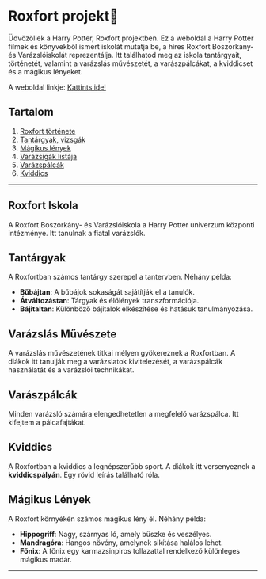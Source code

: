 # Roxfort projekt📔

Üdvözöllek a Harry Potter, Roxfort projektben. Ez a weboldal a Harry Potter filmek és könyvekből ismert iskolát mutatja be, a híres Roxfort Boszorkány- és Varázslóiskolát reprezentálja. Itt találhatod meg az iskola tantárgyait, történetét, valamint a varázslás művészetét, a varászpálcákat, a kviddicset és a mágikus lényeket.

A weboldal linkje: [Kattints ide!](https://koosbalazsbence.github.io/Roxfort/)

## Tartalom

1. [Roxfort története](#roxfort-iskola)
2. [Tantárgyak, vizsgák](#tantárgyak)
3. [Mágikus lények](#varázslás-művészete)
4. [Varázsigák listája](#varászpálcák)
5. [Varázspálcák](#kviddics)
6. [Kviddics](#kviddics)

---

## Roxfort Iskola

A Roxfort Boszorkány- és Varázslóiskola a Harry Potter univerzum központi intézménye. Itt tanulnak a fiatal varázslók.

## Tantárgyak

A Roxfortban számos tantárgy szerepel a tantervben. Néhány példa:

- **Bűbájtan**: A bűbájok sokaságát sajátítják el a tanulók.
- **Átváltozástan**: Tárgyak és élőlények transzformációja.
- **Bájitaltan**: Különböző bájitalok elkészítése és hatásuk tanulmányozása.

## Varázslás Művészete

A varázslás művészetének titkai mélyen gyökereznek a Roxfortban. A diákok itt tanulják meg a varázslatok kivitelezését, a varázspálcák használatát és a varázslói technikákat.

## Varászpálcák

Minden varázsló számára elengedhetetlen a megfelelő varázspálca. Itt kifejtem a pálcafajtákat.

## Kviddics

A Roxfortban a kviddics a legnépszerűbb sport. A diákok itt versenyeznek a **kviddicspályán**. Egy rövid leírás található róla.

## Mágikus Lények

A Roxfort környékén számos mágikus lény él. Néhány példa:

- **Hippogriff**: Nagy, szárnyas ló, amely büszke és veszélyes.
- **Mandragóra**: Hangos növény, amelynek sikítása halálos lehet.
- **Főnix**: A főnix egy karmazsinpiros tollazattal rendelkező különleges mágikus madár. 

---
